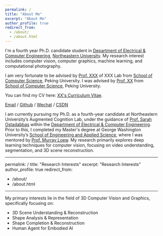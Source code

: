 ```yaml
---
permalink: /
title: "About Me"
excerpt: "About Me"
author_profile: true
redirect_from: 
  - /about/
  - /about.html
---
```


I'm a fourth year Ph.D. candidate student in [Department of Electrical & Computer Engineering](https://ece.northeastern.edu/), [Northeastern University](https://www.northeastern.edu/). My research interest includes computer vision, computer graphics, machine learning, and computational photography.

I am very fortunate to be advised by [Prof. XXX](https://www.XXX.com/) of XXX Lab from [School of Computer Science](https://cs.pku.edu.cn/), Peking University. I was advised by [Prof. XX](https://XXX.pku.edu.cn/) from [School of Computer Science](https://cs.pku.edu.cn/), Peking University.

You can find my CV here: [XX's Curriculum Vitae](../assets/Curriculum_Vitae.pdf).

[Email](mailto:XX@stu.pku.edu.cn) / [Github](https://github.com/QiuDi233) / [Wechat](../images/wechat.jpg) / [CSDN](https://blog.csdn.net/qd1813100174?spm=1000.2115.3001.5343)

I am currently pursuing my Ph.D. as a fourth-year candidate at Northeastern University’s Augmented Cognition Lab, under the guidance of [Prof. Sarah Ostadabbas](https://coe.northeastern.edu/people/ostadabbas-sarah/) within the [Department of Electrical & Computer Engineering](https://ece.northeastern.edu/). Prior to this, I completed my Master's degree at George Washington University’s [School of Engineering and Applied Science](https://engineering.gwu.edu/), where I was mentored by [Prof. Murray Loew](https://engineering.gwu.edu/murray-loew). My research primarily explores deep learning techniques for computer vision, focusing on video understanding, segmentation, and 3D scene reconstruction.


---
permalink: /
title: "Research Interests"
excerpt: "Research Interests"
author_profile: true
redirect_from: 
  - /about/
  - /about.html
---


My primary interests lie in the field of 3D Computer Vision and Graphics, specifically focusing on:

- 3D Scene Understanding & Reconstruction
- Shape Analysis & Representation
- Shape Completion & Reconstruction
- Human Agent for Embodied AI




